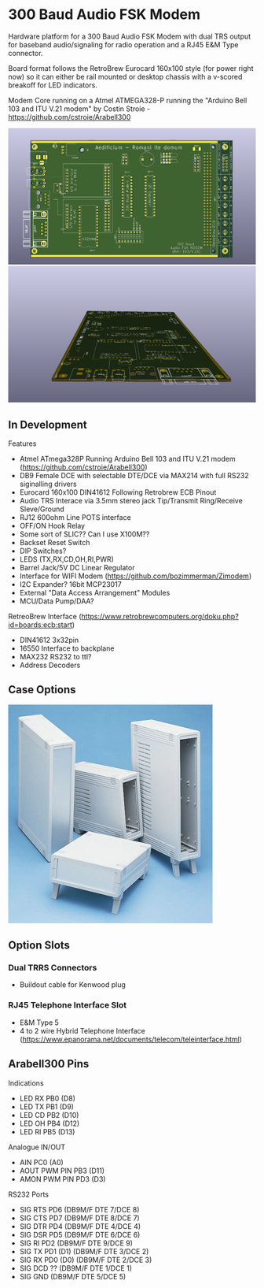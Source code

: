 # 300 Baud Audio FSK Modem
 Hardware platform for a 300 Baud Audio FSK Modem with dual TRS output for baseband audio/signaling for radio operation and a RJ45 E&M Type connector. 

 Board format follows the RetroBrew Eurocard 160x100 style (for power right now) so it can either be rail mounted or desktop chassis with a v-scored breakoff for LED indicators.

 Modem Core running on a Atmel ATMEGA328-P running the "Arduino Bell 103 and ITU V.21 modem" by Costin Stroie - https://github.com/cstroie/Arabell300 

 ![main](/images/main.png)
 ![main](/images/face.png)
 
## In Development

Features
* Atmel ATmega328P Running Arduino Bell 103 and ITU V.21 modem (https://github.com/cstroie/Arabell300)
* DB9 Female DCE with selectable DTE/DCE via MAX214 with full RS232 siginalling drivers
* Eurocard 160x100 DIN41612 Following Retrobrew ECB Pinout
* Audio TRS Interace via 3.5mm stereo jack Tip/Transmit Ring/Receive Sleve/Ground
* RJ12 600ohm Line POTS interface
* OFF/ON Hook Relay 
* Some sort of SLIC?? Can I use X100M??
* Backset Reset Switch
* DIP Switches?
* LEDS (TX,RX,CD,OH,RI,PWR)
* Barrel Jack/5V DC Linear Regulator
* Interface for WIFI Modem (https://github.com/bozimmerman/Zimodem)
* I2C Expander? 16bit MCP23017
* External "Data Access Arrangement" Modules
* MCU/Data Pump/DAA?

RetreoBrew Interface (https://www.retrobrewcomputers.org/doku.php?id=boards:ecb:start)
* DIN41612 3x32pin
* 16550 Interface to backplane
* MAX232 RS232 to ttl?
* Address Decoders

## Case Options
![Case](/images/case.jpg)

## Option Slots

### Dual TRRS Connectors
* Buildout cable for Kenwood plug

### RJ45 Telephone Interface Slot

* E&M Type 5
* 4 to 2 wire Hybrid Telephone Interface (https://www.epanorama.net/documents/telecom/teleinterface.html)

## Arabell300 Pins
Indications
* LED RX PB0 (D8)
* LED TX PB1 (D9)
* LED CD PB2 (D10)
* LED OH PB4 (D12)
* LED RI PB5 (D13)

Analogue IN/OUT
* AIN PC0 (A0)
* AOUT PWM PIN PB3 (D11)
* AMON PWM PIN PD3 (D3)

RS232 Ports
* SIG RTS PD6 (DB9M/F DTE 7/DCE 8)
* SIG CTS PD7 (DB9M/F DTE 8/DCE 7)
* SIG DTR PD4 (DB9M/F DTE 4/DCE 4)
* SIG DSR PD5 (DB9M/F DTE 6/DCE 6)
* SIG RI PD2 (DB9M/F DTE 9/DCE 9)
* SIG TX PD1 (D1) (DB9M/F DTE 3/DCE 2)
* SIG RX PD0 (D0) (DB9M/F DTE 2/DCE 3)
* SIG DCD ?? (DB9M/F DTE 1/DCE 1)
* SIG GND (DB9M/F DTE 5/DCE 5)
